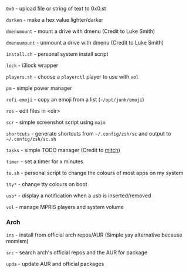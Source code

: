 `0x0` - upload file or string of text to 0x0.st

`darken` - make a hex value lighter/darker

`dmenumount` - mount a drive with dmenu (Credit to Luke Smith)

`dmenuumount` - unmount a drive with dmenu (Credit to Luke Smith)

`install.sh` - personal system install script

`lock` - i3lock wrapper

`players.sh` - choose a `playerctl` player to use with `vol`

`pm` - simple power manager

`rofi-emoji` - copy an emoji from a list (`~/opt/junk/emoji`)

`ros` - edit files in \<dir>

`scr` - simple screenshot script using `maim`

`shortcuts` - generate shortcuts from `~/.config/zsh/sc` and output to `~/.config/zsh/sc.sh`

`tasks` - simple TODO manager (Credit to [mitch](http://github.com/mitchweaver/bin))

`timer` - set a timer for x minutes

`ts.sh` - personal script to change the colours of most apps on my system

`tty*` - change tty colours on boot

`usb*` - display a notification when a usb is inserted/removed

`vol` - manage MPRIS players and system volume

### Arch

`ins` - install from official arch repos/AUR (Simple yay alternative because mnmlsm)

`src` - search arch's official repos and the AUR for package

`upda` - update AUR and official packages
